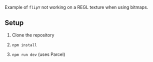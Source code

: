 Example of `flipY` not working on a REGL texture when using bitmaps.

## Setup

1. Clone the repository

2. `npm install`

3. `npm run dev` (uses Parcel)
